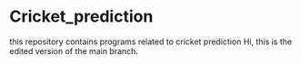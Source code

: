 # Cricket_prediction
this repository contains programs related to cricket prediction 
Hi,
this is the edited version of the main branch.
